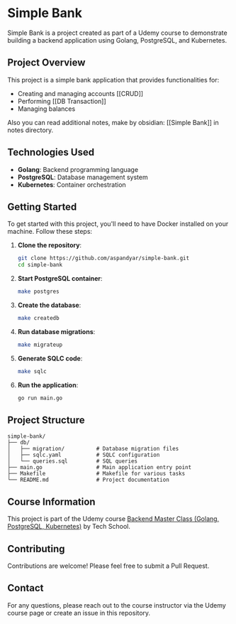  # Simple Bank

Simple Bank is a project created as part of a Udemy course to demonstrate building a backend application using Golang, PostgreSQL, and Kubernetes.

## Project Overview

This project is a simple bank application that provides functionalities for:

- Creating and managing accounts [[CRUD]]
- Performing [[DB Transaction]]
- Managing balances


Also you can read additional notes, make by obsidian: [[Simple Bank]] in notes directory.


## Technologies Used

- **Golang**: Backend programming language
- **PostgreSQL**: Database management system
- **Kubernetes**: Container orchestration

## Getting Started

To get started with this project, you'll need to have Docker installed on your machine. Follow these steps:

1. **Clone the repository**:
   ```sh
   git clone https://github.com/aspandyar/simple-bank.git
   cd simple-bank
   ```

2. **Start PostgreSQL container**:
   ```sh
   make postgres
   ```

3. **Create the database**:
   ```sh
   make createdb
   ```

4. **Run database migrations**:
   ```sh
   make migrateup
   ```

5. **Generate SQLC code**:
   ```sh
   make sqlc
   ```

6. **Run the application**:
   ```sh
   go run main.go
   ```

## Project Structure

```
simple-bank/
├── db/
│   ├── migration/          # Database migration files
│   ├── sqlc.yaml           # SQLC configuration
│   └── queries.sql         # SQL queries
├── main.go                 # Main application entry point
├── Makefile                # Makefile for various tasks
└── README.md               # Project documentation
```

## Course Information

This project is part of the Udemy course [Backend Master Class (Golang, PostgreSQL, Kubernetes)](https://www.udemy.com/course/backend-master-class-golang-postgresql-kubernetes/) by Tech School.

## Contributing

Contributions are welcome! Please feel free to submit a Pull Request.

## Contact

For any questions, please reach out to the course instructor via the Udemy course page or create an issue in this repository.
